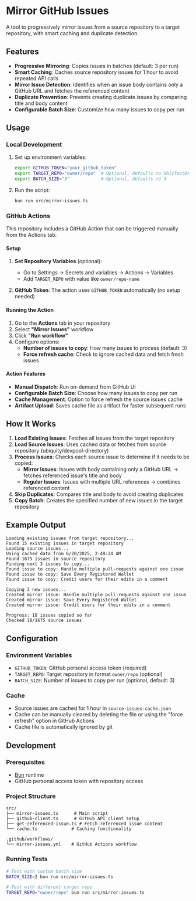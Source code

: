 # Mirror GitHub Issues

A tool to progressively mirror issues from a source repository to a target repository, with smart caching and duplicate detection.

## Features

- **Progressive Mirroring**: Copies issues in batches (default: 3 per run)
- **Smart Caching**: Caches source repository issues for 1 hour to avoid repeated API calls
- **Mirror Issue Detection**: Identifies when an issue body contains only a GitHub URL and fetches the referenced content
- **Duplicate Prevention**: Prevents creating duplicate issues by comparing title and body content
- **Configurable Batch Size**: Customize how many issues to copy per run

## Usage

### Local Development

1. Set up environment variables:
   ```bash
   export GITHUB_TOKEN="your_github_token"
   export TARGET_REPO="owner/repo"  # Optional, defaults to ShivTestOrg/repo-price
   export BATCH_SIZE="3"            # Optional, defaults to 3
   ```

2. Run the script:
   ```bash
   bun run src/mirror-issues.ts
   ```

### GitHub Actions

This repository includes a GitHub Action that can be triggered manually from the Actions tab.

#### Setup

1. **Set Repository Variables** (optional):
   - Go to Settings → Secrets and variables → Actions → Variables
   - Add `TARGET_REPO` with value like `owner/repo-name`

2. **GitHub Token**: The action uses `GITHUB_TOKEN` automatically (no setup needed)

#### Running the Action

1. Go to the **Actions** tab in your repository
2. Select **"Mirror Issues"** workflow
3. Click **"Run workflow"**
4. Configure options:
   - **Number of issues to copy**: How many issues to process (default: 3)
   - **Force refresh cache**: Check to ignore cached data and fetch fresh issues

#### Action Features

- **Manual Dispatch**: Run on-demand from GitHub UI
- **Configurable Batch Size**: Choose how many issues to copy per run
- **Cache Management**: Option to force refresh the source issues cache
- **Artifact Upload**: Saves cache file as artifact for faster subsequent runs

## How It Works

1. **Load Existing Issues**: Fetches all issues from the target repository
2. **Load Source Issues**: Uses cached data or fetches from source repository (ubiquity/devpool-directory)
3. **Process Issues**: Checks each source issue to determine if it needs to be copied:
   - **Mirror Issues**: Issues with body containing only a GitHub URL → fetches referenced issue's title and body
   - **Regular Issues**: Issues with multiple URL references → combines referenced content
4. **Skip Duplicates**: Compares title and body to avoid creating duplicates
5. **Copy Batch**: Creates the specified number of new issues in the target repository

## Example Output

```
Loading existing issues from target repository...
Found 15 existing issues in target repository
Loading source issues...
Using cached data from 6/20/2025, 2:49:24 AM
Found 1675 issues in source repository
Finding next 3 issues to copy...
Found issue to copy: Handle multiple pull-requests against one issue
Found issue to copy: Save Every Registered Wallet
Found issue to copy: Credit users for their edits in a comment

Copying 3 new issues...
Created mirror issue: Handle multiple pull-requests against one issue
Created mirror issue: Save Every Registered Wallet
Created mirror issue: Credit users for their edits in a comment

Progress: 18 issues copied so far
Checked 18/1675 source issues
```

## Configuration

### Environment Variables

- `GITHUB_TOKEN`: GitHub personal access token (required)
- `TARGET_REPO`: Target repository in format `owner/repo` (optional)
- `BATCH_SIZE`: Number of issues to copy per run (optional, default: 3)

### Cache

- Source issues are cached for 1 hour in `source-issues-cache.json`
- Cache can be manually cleared by deleting the file or using the "force refresh" option in GitHub Actions
- Cache file is automatically ignored by git

## Development

### Prerequisites

- [Bun](https://bun.sh/) runtime
- GitHub personal access token with repository access

### Project Structure

```
src/
├── mirror-issues.ts      # Main script
├── github-client.ts      # GitHub API client setup
├── get-referenced-issue.ts # Fetch referenced issue content
└── cache.ts             # Caching functionality

.github/workflows/
└── mirror-issues.yml    # GitHub Actions workflow
```

### Running Tests

```bash
# Test with custom batch size
BATCH_SIZE=2 bun run src/mirror-issues.ts

# Test with different target repo
TARGET_REPO="owner/repo" bun run src/mirror-issues.ts
